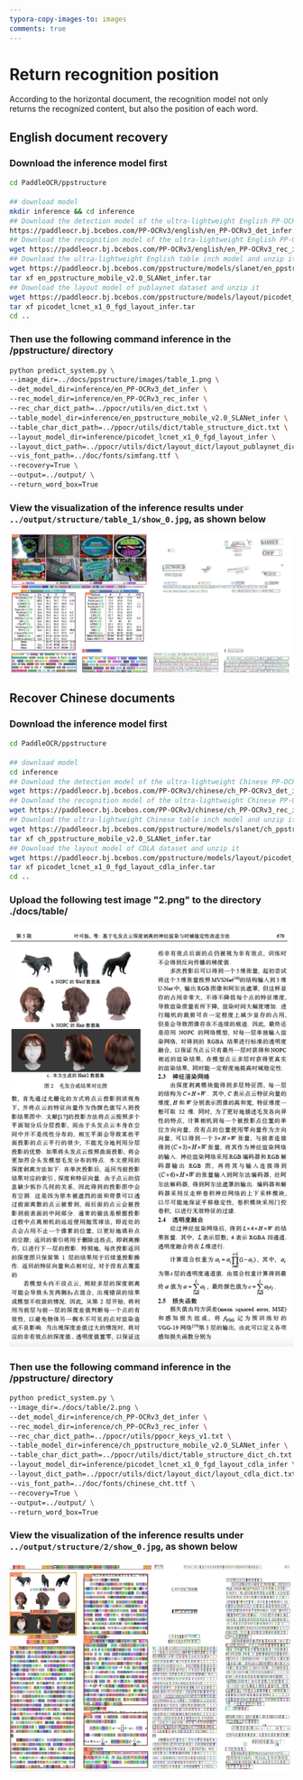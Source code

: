 ```yaml
---
typora-copy-images-to: images
comments: true
---
```


# Return recognition position

According to the horizontal document, the recognition model not only returns the recognized content, but also the position of each word.

## English document recovery

### Download the inference model first

```bash linenums="1"
cd PaddleOCR/ppstructure

## download model
mkdir inference && cd inference
## Download the detection model of the ultra-lightweight English PP-OCRv3 model and unzip it
https://paddleocr.bj.bcebos.com/PP-OCRv3/english/en_PP-OCRv3_det_infer.tar && tar xf en_PP-OCRv3_det_infer.tar
## Download the recognition model of the ultra-lightweight English PP-OCRv3 model and unzip it
wget https://paddleocr.bj.bcebos.com/PP-OCRv3/english/en_PP-OCRv3_rec_infer.tar && tar xf en_PP-OCRv3_rec_infer.tar
## Download the ultra-lightweight English table inch model and unzip it
wget https://paddleocr.bj.bcebos.com/ppstructure/models/slanet/en_ppstructure_mobile_v2.0_SLANet_infer.tar
tar xf en_ppstructure_mobile_v2.0_SLANet_infer.tar
## Download the layout model of publaynet dataset and unzip it
wget https://paddleocr.bj.bcebos.com/ppstructure/models/layout/picodet_lcnet_x1_0_fgd_layout_infer.tar
tar xf picodet_lcnet_x1_0_fgd_layout_infer.tar
cd ..
```

### Then use the following command inference in the /ppstructure/ directory

```bash linenums="1"
python predict_system.py \
--image_dir=../docs/ppstructure/images/table_1.png \
--det_model_dir=inference/en_PP-OCRv3_det_infer \
--rec_model_dir=inference/en_PP-OCRv3_rec_infer \
--rec_char_dict_path=../ppocr/utils/en_dict.txt \
--table_model_dir=inference/en_ppstructure_mobile_v2.0_SLANet_infer \
--table_char_dict_path=../ppocr/utils/dict/table_structure_dict.txt \
--layout_model_dir=inference/picodet_lcnet_x1_0_fgd_layout_infer \
--layout_dict_path=../ppocr/utils/dict/layout_dict/layout_publaynet_dict.txt \
--vis_font_path=../doc/fonts/simfang.ttf \
--recovery=True \
--output=../output/ \
--return_word_box=True
```

### View the visualization of the inference results under `../output/structure/table_1/show_0.jpg`, as shown below

![show_0_mdf_v2](./images/799450d4-d2c5-4b61-b490-e160dc0f515c.jpeg)

## Recover Chinese documents

### Download the inference model first

```bash linenums="1"
cd PaddleOCR/ppstructure

## download model
cd inference
## Download the detection model of the ultra-lightweight Chinese PP-OCRv3 model and unzip it
wget https://paddleocr.bj.bcebos.com/PP-OCRv3/chinese/ch_PP-OCRv3_det_infer.tar && tar xf ch_PP-OCRv3_det_infer.tar
## Download the recognition model of the ultra-lightweight Chinese PP-OCRv3 model and unzip it
wget https://paddleocr.bj.bcebos.com/PP-OCRv3/chinese/ch_PP-OCRv3_rec_infer.tar && tar xf ch_PP-OCRv3_rec_infer.tar
## Download the ultra-lightweight Chinese table inch model and unzip it
wget https://paddleocr.bj.bcebos.com/ppstructure/models/slanet/ch_ppstructure_mobile_v2.0_SLANet_infer.tar
tar xf ch_ppstructure_mobile_v2.0_SLANet_infer.tar
## Download the layout model of CDLA dataset and unzip it
wget https://paddleocr.bj.bcebos.com/ppstructure/models/layout/picodet_lcnet_x1_0_fgd_layout_cdla_infer.tar
tar xf picodet_lcnet_x1_0_fgd_layout_cdla_infer.tar
cd ..
```

### Upload the following test image "2.png" to the directory ./docs/table/

![2](./images/d0858341-a889-483c-8373-5ecaa57f3b20.png)

### Then use the following command inference in the /ppstructure/ directory

```bash linenums="1"
python predict_system.py \
--image_dir=./docs/table/2.png \
--det_model_dir=inference/ch_PP-OCRv3_det_infer \
--rec_model_dir=inference/ch_PP-OCRv3_rec_infer \
--rec_char_dict_path=../ppocr/utils/ppocr_keys_v1.txt \
--table_model_dir=inference/ch_ppstructure_mobile_v2.0_SLANet_infer \
--table_char_dict_path=../ppocr/utils/dict/table_structure_dict_ch.txt \
--layout_model_dir=inference/picodet_lcnet_x1_0_fgd_layout_cdla_infer \
--layout_dict_path=../ppocr/utils/dict/layout_dict/layout_cdla_dict.txt \
--vis_font_path=../doc/fonts/chinese_cht.ttf \
--recovery=True \
--output=../output/ \
--return_word_box=True
```

### View the visualization of the inference results under `../output/structure/2/show_0.jpg`, as shown below

![show_1_mdf_v2](./images/3c200538-f2e6-4d79-847a-4c4587efa9f0.jpeg)
